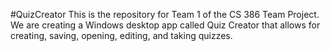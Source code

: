#QuizCreator
This is the repository for Team 1 of the CS 386 Team Project. We are creating a Windows desktop app called Quiz Creator that allows for creating, saving, opening, editing, and taking quizzes.